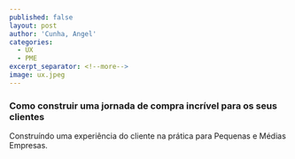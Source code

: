 ```yaml
---
published: false
layout: post
author: 'Cunha, Angel'
categories:
  - UX
  - PME
excerpt_separator: <!--more-->
image: ux.jpeg
---
```

### Como construir uma jornada de compra incrível para os seus clientes
Construíndo uma experiência do cliente na prática para Pequenas e Médias Empresas.<!--more-->

